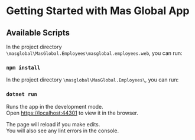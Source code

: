 # Getting Started with Mas Global App

## Available Scripts

In the project directory `\masglobal\MasGlobal.Employees\masglobal.employees.web`, you can run:
### `npm install`

In the project directory `\masglobal\MasGlobal.Employees\`, you can run:
### `dotnet run`

Runs the app in the development mode.\
Open [https://localhost:44301](https://localhost:44301) to view it in the browser.

The page will reload if you make edits.\
You will also see any lint errors in the console.
